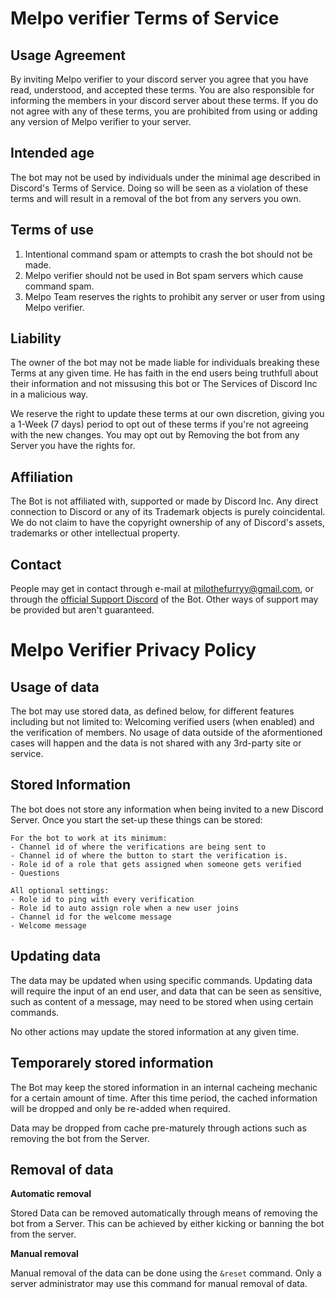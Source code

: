 # Melpo verifier Terms of Service

## Usage Agreement
By inviting Melpo verifier to your discord server you agree that you have read, understood, and accepted these terms. You are also responsible for informing the members in your discord server about these terms. If you do not agree with any of these terms, you are prohibited from using or adding any version of Melpo verifier to your server.
## Intended age
The bot may not be used by individuals under the minimal age described in Discord's Terms of Service. Doing so will be seen as a violation of these terms and will result in a removal of the bot from any servers you own.
## Terms of use
1. Intentional command spam or attempts to crash the bot should not be made.
2. Melpo verifier should not be used in Bot spam servers which cause command spam.
3. Melpo Team reserves the rights to prohibit any server or user from using Melpo verifier.
## Liability
The owner of the bot may not be made liable for individuals breaking these Terms at any given time.
He has faith in the end users being truthfull about their information and not missusing this bot or The Services of Discord Inc in a malicious way.

We reserve the right to update these terms at our own discretion, giving you a 1-Week (7 days) period to opt out of these terms if you're not agreeing with the new changes.
You may opt out by Removing the bot from any Server you have the rights for.
## Affiliation
The Bot is not affiliated with, supported or made by Discord Inc.
Any direct connection to Discord or any of its Trademark objects is purely coincidental. We do not claim to have the copyright ownership of any of Discord's assets, trademarks or other intellectual property.
## Contact
People may get in contact through e-mail at milothefurryy@gmail.com, or through the [official Support Discord](https://www.discord.gg/jjGAwwwxZz) of the Bot.
Other ways of support may be provided but aren't guaranteed.

# Melpo Verifier Privacy Policy
## Usage of data
The bot may use stored data, as defined below, for different features including but not limited to: Welcoming verified users (when enabled) and the verification of members.
No usage of data outside of the aformentioned cases will happen and the data is not shared with any 3rd-party site or service.
## Stored Information
The bot does not store any information when being invited to a new Discord Server.
Once you start the set-up these things can be stored:

    For the bot to work at its minimum: 
    - Channel id of where the verifications are being sent to
    - Channel id of where the button to start the verification is.
    - Role id of a role that gets assigned when someone gets verified
    - Questions

    All optional settings:
    - Role id to ping with every verification
    - Role id to auto assign role when a new user joins
    - Channel id for the welcome message
    - Welcome message    

## Updating data
The data may be updated when using specific commands.
Updating data will require the input of an end user, and data that can be seen as sensitive, such as content of a message, may need to be stored when using certain commands.

No other actions may update the stored information at any given time.
## Temporarely stored information
The Bot may keep the stored information in an internal cacheing mechanic for a certain amount of time.
After this time period, the cached information will be dropped and only be re-added when required.

Data may be dropped from cache pre-maturely through actions such as removing the bot from the Server.
## Removal of data
**Automatic removal**

Stored Data can be removed automatically through means of removing the bot from a Server. This can be achieved by either kicking or banning the bot from the server.

**Manual removal**

Manual removal of the data can be done using the `&reset` command.
Only a server administrator may use this command for manual removal of data.
